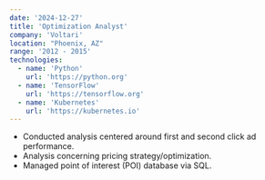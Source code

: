 ```yaml
---
date: '2024-12-27'
title: 'Optimization Analyst'
company: 'Voltari'
location: "Phoenix, AZ"
range: '2012 - 2015'
technologies:
  - name: 'Python'
    url: 'https://python.org'
  - name: 'TensorFlow'
    url: 'https://tensorflow.org'
  - name: 'Kubernetes'
    url: 'https://kubernetes.io'
---
```


- Conducted analysis centered around first and second click ad performance. 
- Analysis concerning pricing strategy/optimization. 
- Managed point of interest (POI) database via SQL.
